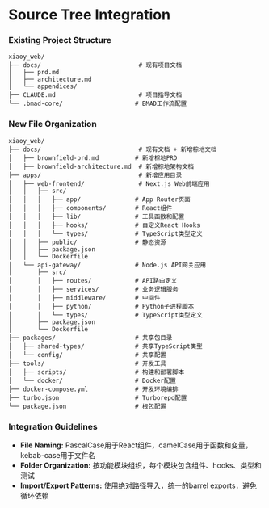 # Source Tree Integration

### Existing Project Structure

```plaintext
xiaoy_web/
├── docs/                           # 现有项目文档
│   ├── prd.md
│   ├── architecture.md
│   └── appendices/
├── CLAUDE.md                       # 项目指导文档
└── .bmad-core/                    # BMAD工作流配置
```

### New File Organization

```plaintext
xiaoy_web/
├── docs/                           # 现有文档 + 新增棕地文档
│   ├── brownfield-prd.md          # 新增棕地PRD
│   ├── brownfield-architecture.md  # 新增棕地架构文档
├── apps/                           # 新增应用目录
│   ├── web-frontend/               # Next.js Web前端应用
│   │   ├── src/
│   │   │   ├── app/               # App Router页面
│   │   │   ├── components/        # React组件
│   │   │   ├── lib/               # 工具函数和配置
│   │   │   ├── hooks/             # 自定义React Hooks
│   │   │   └── types/             # TypeScript类型定义
│   │   ├── public/                # 静态资源
│   │   ├── package.json
│   │   └── Dockerfile
│   └── api-gateway/               # Node.js API网关应用
│       ├── src/
│       │   ├── routes/            # API路由定义
│       │   ├── services/          # 业务逻辑服务
│       │   ├── middleware/        # 中间件
│       │   ├── python/            # Python子进程脚本
│       │   └── types/             # TypeScript类型定义
│       ├── package.json
│       └── Dockerfile
├── packages/                      # 共享包目录
│   ├── shared-types/              # 共享TypeScript类型
│   └── config/                    # 共享配置
├── tools/                         # 开发工具
│   ├── scripts/                   # 构建和部署脚本
│   └── docker/                    # Docker配置
├── docker-compose.yml             # 开发环境编排
├── turbo.json                     # Turborepo配置
└── package.json                   # 根包配置
```

### Integration Guidelines

- **File Naming:** PascalCase用于React组件，camelCase用于函数和变量，kebab-case用于文件名
- **Folder Organization:** 按功能模块组织，每个模块包含组件、hooks、类型和测试
- **Import/Export Patterns:** 使用绝对路径导入，统一的barrel exports，避免循环依赖
